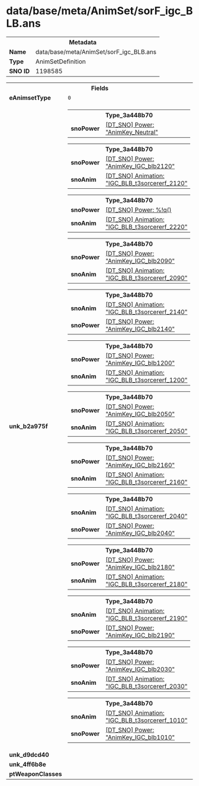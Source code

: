 <h1>data/base/meta/AnimSet/sorF_igc_BLB.ans</h1><table><tr><th colspan="100%">Metadata</th></tr><tr><td><b>Name</b></td><td>data/base/meta/AnimSet/sorF_igc_BLB.ans</td></tr><tr><td><b>Type</b></td><td>AnimSetDefinition</td></tr><tr><td><b>SNO ID</b></td><td>1198585</td></tr></table>

<table><tr><th colspan="100%">Fields</th></tr><tr><td><b>eAnimsetType</b></td><td><code>0</code></td></tr><tr><td><b>unk_b2a975f</b></td><td><table><tr><th colspan="100%">Type_3a448b70</th></tr><tr><td><b>snoPower</b></td><td><a href="..\Power\AnimKey_Neutral.pow">[DT_SNO] Power: "AnimKey_Neutral"</a></td></tr></table>


<table><tr><th colspan="100%">Type_3a448b70</th></tr><tr><td><b>snoPower</b></td><td><a href="..\Power\AnimKey_IGC_blb2120.pow">[DT_SNO] Power: "AnimKey_IGC_blb2120"</a></td></tr><tr><td><b>snoAnim</b></td><td><a href="..\Anim\IGC_BLB_t3sorcererf_2120.ani">[DT_SNO] Animation: "IGC_BLB_t3sorcererf_2120"</a></td></tr></table>


<table><tr><th colspan="100%">Type_3a448b70</th></tr><tr><td><b>snoPower</b></td><td><a href="#UKNOWN">[DT_SNO] Power: %!q(<nil>)</a></td></tr><tr><td><b>snoAnim</b></td><td><a href="..\Anim\IGC_BLB_t3sorcererf_2220.ani">[DT_SNO] Animation: "IGC_BLB_t3sorcererf_2220"</a></td></tr></table>


<table><tr><th colspan="100%">Type_3a448b70</th></tr><tr><td><b>snoPower</b></td><td><a href="..\Power\AnimKey_IGC_blb2090.pow">[DT_SNO] Power: "AnimKey_IGC_blb2090"</a></td></tr><tr><td><b>snoAnim</b></td><td><a href="..\Anim\IGC_BLB_t3sorcererf_2090.ani">[DT_SNO] Animation: "IGC_BLB_t3sorcererf_2090"</a></td></tr></table>


<table><tr><th colspan="100%">Type_3a448b70</th></tr><tr><td><b>snoAnim</b></td><td><a href="..\Anim\IGC_BLB_t3sorcererf_2140.ani">[DT_SNO] Animation: "IGC_BLB_t3sorcererf_2140"</a></td></tr><tr><td><b>snoPower</b></td><td><a href="..\Power\AnimKey_IGC_blb2140.pow">[DT_SNO] Power: "AnimKey_IGC_blb2140"</a></td></tr></table>


<table><tr><th colspan="100%">Type_3a448b70</th></tr><tr><td><b>snoPower</b></td><td><a href="..\Power\AnimKey_IGC_blb1200.pow">[DT_SNO] Power: "AnimKey_IGC_blb1200"</a></td></tr><tr><td><b>snoAnim</b></td><td><a href="..\Anim\IGC_BLB_t3sorcererf_1200.ani">[DT_SNO] Animation: "IGC_BLB_t3sorcererf_1200"</a></td></tr></table>


<table><tr><th colspan="100%">Type_3a448b70</th></tr><tr><td><b>snoPower</b></td><td><a href="..\Power\AnimKey_IGC_blb2050.pow">[DT_SNO] Power: "AnimKey_IGC_blb2050"</a></td></tr><tr><td><b>snoAnim</b></td><td><a href="..\Anim\IGC_BLB_t3sorcererf_2050.ani">[DT_SNO] Animation: "IGC_BLB_t3sorcererf_2050"</a></td></tr></table>


<table><tr><th colspan="100%">Type_3a448b70</th></tr><tr><td><b>snoPower</b></td><td><a href="..\Power\AnimKey_IGC_blb2160.pow">[DT_SNO] Power: "AnimKey_IGC_blb2160"</a></td></tr><tr><td><b>snoAnim</b></td><td><a href="..\Anim\IGC_BLB_t3sorcererf_2160.ani">[DT_SNO] Animation: "IGC_BLB_t3sorcererf_2160"</a></td></tr></table>


<table><tr><th colspan="100%">Type_3a448b70</th></tr><tr><td><b>snoAnim</b></td><td><a href="..\Anim\IGC_BLB_t3sorcererf_2040.ani">[DT_SNO] Animation: "IGC_BLB_t3sorcererf_2040"</a></td></tr><tr><td><b>snoPower</b></td><td><a href="..\Power\AnimKey_IGC_blb2040.pow">[DT_SNO] Power: "AnimKey_IGC_blb2040"</a></td></tr></table>


<table><tr><th colspan="100%">Type_3a448b70</th></tr><tr><td><b>snoPower</b></td><td><a href="..\Power\AnimKey_IGC_blb2180.pow">[DT_SNO] Power: "AnimKey_IGC_blb2180"</a></td></tr><tr><td><b>snoAnim</b></td><td><a href="..\Anim\IGC_BLB_t3sorcererf_2180.ani">[DT_SNO] Animation: "IGC_BLB_t3sorcererf_2180"</a></td></tr></table>


<table><tr><th colspan="100%">Type_3a448b70</th></tr><tr><td><b>snoAnim</b></td><td><a href="..\Anim\IGC_BLB_t3sorcererf_2190.ani">[DT_SNO] Animation: "IGC_BLB_t3sorcererf_2190"</a></td></tr><tr><td><b>snoPower</b></td><td><a href="..\Power\AnimKey_IGC_blb2190.pow">[DT_SNO] Power: "AnimKey_IGC_blb2190"</a></td></tr></table>


<table><tr><th colspan="100%">Type_3a448b70</th></tr><tr><td><b>snoPower</b></td><td><a href="..\Power\AnimKey_IGC_blb2030.pow">[DT_SNO] Power: "AnimKey_IGC_blb2030"</a></td></tr><tr><td><b>snoAnim</b></td><td><a href="..\Anim\IGC_BLB_t3sorcererf_2030.ani">[DT_SNO] Animation: "IGC_BLB_t3sorcererf_2030"</a></td></tr></table>


<table><tr><th colspan="100%">Type_3a448b70</th></tr><tr><td><b>snoAnim</b></td><td><a href="..\Anim\IGC_BLB_t3sorcererf_1010.ani">[DT_SNO] Animation: "IGC_BLB_t3sorcererf_1010"</a></td></tr><tr><td><b>snoPower</b></td><td><a href="..\Power\AnimKey_IGC_blb1010.pow">[DT_SNO] Power: "AnimKey_IGC_blb1010"</a></td></tr></table>


</td></tr><tr><td><b>unk_d9dcd40</b></td><td></td></tr><tr><td><b>unk_4ff6b8e</b></td><td></td></tr><tr><td><b>ptWeaponClasses</b></td><td></td></tr></table>

